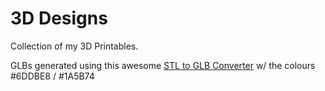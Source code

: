# 3D Designs

Collection of my 3D Printables.

GLBs generated using this awesome [STL to GLB Converter](https://myminifactory.github.io/stl2gltf/) w/ the colours #6DDBE8 / #1A5B74
